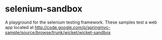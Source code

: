 selenium-sandbox
================

A playground for the selenium testing framework. These samples test a web app located
at http://code.google.com/p/springmvc-sample/source/browse/trunk/wicket/wicket-sandbox
